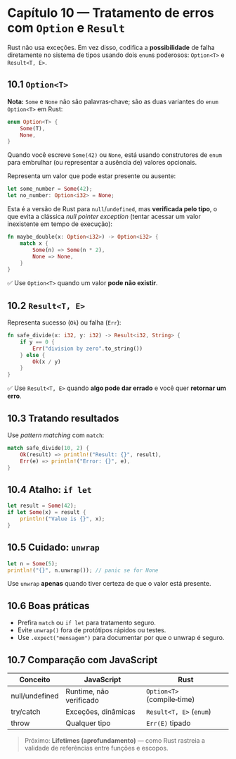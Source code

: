 # Capítulo 10 — Tratamento de erros com `Option` e `Result`

Rust não usa exceções. Em vez disso, codifica a **possibilidade** de falha diretamente no sistema de tipos usando dois `enum`s poderosos: `Option<T>` e `Result<T, E>`.

## 10.1 `Option<T>`

**Nota:** `Some` e `None` não são palavras‑chave; são as duas variantes do `enum` `Option<T>` em Rust:

```rust
enum Option<T> {
    Some(T),
    None,
}
```

Quando você escreve `Some(42)` ou `None`, está usando construtores de `enum` para embrulhar (ou representar a ausência de) valores opcionais.

Representa um valor que pode estar presente ou ausente:

```rust
let some_number = Some(42);
let no_number: Option<i32> = None;
```

Esta é a versão de Rust para `null`/`undefined`, mas **verificada pelo tipo**, o que evita a clássica *null pointer exception* (tentar acessar um valor inexistente em tempo de execução):

```rust
fn maybe_double(x: Option<i32>) -> Option<i32> {
    match x {
        Some(n) => Some(n * 2),
        None => None,
    }
}
```

✅ Use `Option<T>` quando um valor **pode não existir**.

## 10.2 `Result<T, E>`

Representa sucesso (`Ok`) ou falha (`Err`):

```rust
fn safe_divide(x: i32, y: i32) -> Result<i32, String> {
    if y == 0 {
        Err("division by zero".to_string())
    } else {
        Ok(x / y)
    }
}
```

✅ Use `Result<T, E>` quando **algo pode dar errado** e você quer **retornar um erro**.

## 10.3 Tratando resultados

Use *pattern matching* com `match`:

```rust
match safe_divide(10, 2) {
    Ok(result) => println!("Result: {}", result),
    Err(e) => println!("Error: {}", e),
}
```

## 10.4 Atalho: `if let`

```rust
let result = Some(42);
if let Some(x) = result {
    println!("Value is {}", x);
}
```

## 10.5 Cuidado: `unwrap`

```rust
let n = Some(5);
println!("{}", n.unwrap()); // panic se for None
```

Use `unwrap` **apenas** quando tiver certeza de que o valor está presente.

## 10.6 Boas práticas

* Prefira `match` ou `if let` para tratamento seguro.
* Evite `unwrap()` fora de protótipos rápidos ou testes.
* Use `.expect("mensagem")` para documentar por que o unwrap é seguro.

## 10.7 Comparação com JavaScript

| Conceito       | JavaScript              | Rust                       |
| -------------- | ----------------------- | -------------------------- |
| null/undefined | Runtime, não verificado | `Option<T>` (compile‑time) |
| try/catch      | Exceções, dinâmicas     | `Result<T, E>` (`enum`)    |
| throw          | Qualquer tipo           | `Err(E)` tipado            |

> Próximo: **Lifetimes (aprofundamento)** — como Rust rastreia a validade de referências entre funções e escopos.

